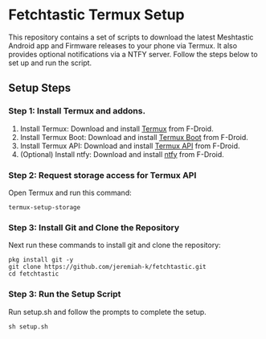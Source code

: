 # Fetchtastic Termux Setup

This repository contains a set of scripts to download the latest Meshtastic Android app and Firmware releases to your phone via Termux. It also provides optional notifications via a NTFY server. Follow the steps below to set up and run the script.

## Setup Steps

### Step 1: Install **Termux** and addons.

1. Install Termux: Download and install [Termux](https://f-droid.org/en/packages/com.termux/) from F-Droid.
2. Install Termux Boot: Download and install [Termux Boot](https://f-droid.org/en/packages/com.termux.boot/) from F-Droid.
3. Install Termux API: Download and install [Termux API](https://f-droid.org/en/packages/com.termux.api/) from F-Droid.
4. (Optional) Install ntfy: Download and install [ntfy](https://f-droid.org/en/packages/io.heckel.ntfy/) from F-Droid.

### Step 2: Request storage access for Termux API

Open Termux and run this command:
```
termux-setup-storage
```

### Step 3: Install Git and Clone the Repository

Next run these commands to install git and clone the repository:
```
pkg install git -y
git clone https://github.com/jeremiah-k/fetchtastic.git
cd fetchtastic
```

### Step 3: Run the Setup Script

Run setup.sh and follow the prompts to complete the setup.
```
sh setup.sh
```
